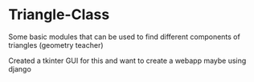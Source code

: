 # Triangle-Class
Some basic modules that can be used to find different components of triangles (geometry teacher)

Created a tkinter GUI for this and want to create a webapp maybe using django
